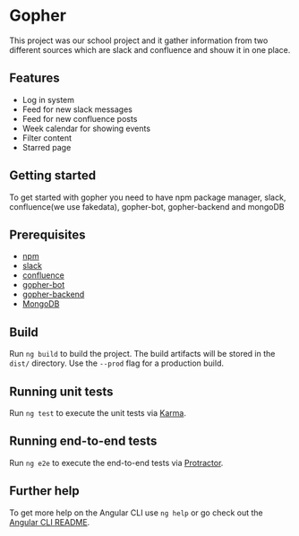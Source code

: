 # Gopher

This project was our school project and it gather information from two different sources which are slack and confluence and shouw it in one place.

## Features
* Log in system
* Feed for new slack messages
* Feed for new confluence posts
* Week calendar for showing events
* Filter content
* Starred page

## Getting started
To get started with gopher you need to have npm package manager, slack, confluence(we use fakedata), gopher-bot, gopher-backend and mongoDB

## Prerequisites
* [npm](https://www.npmjs.com/get-npm)
* [slack](https://slack.com/)
* [confluence](https://www.atlassian.com/software/confluence)
* [gopher-bot](https://github.com/Gopher2k18/gopher-bot)
* [gopher-backend](https://github.com/Gopher2k18/gopher-backend)
* [MongoDB](https://www.mongodb.com/)

## Build

Run `ng build` to build the project. The build artifacts will be stored in the `dist/` directory. Use the `--prod` flag for a production build.

## Running unit tests

Run `ng test` to execute the unit tests via [Karma](https://karma-runner.github.io).

## Running end-to-end tests

Run `ng e2e` to execute the end-to-end tests via [Protractor](http://www.protractortest.org/).

## Further help

To get more help on the Angular CLI use `ng help` or go check out the [Angular CLI README](https://github.com/angular/angular-cli/blob/master/README.md).
